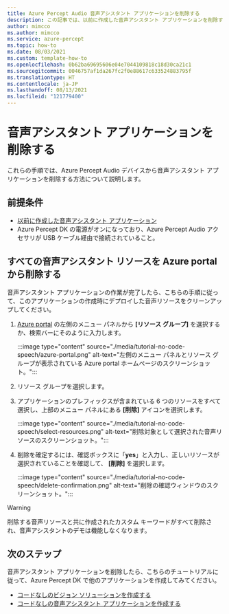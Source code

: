 ```yaml
---
title: Azure Percept Audio 音声アシスタント アプリケーションを削除する
description: この記事では、以前に作成した音声アシスタント アプリケーションを削除する方法について説明します。
author: mimcco
ms.author: mimcco
ms.service: azure-percept
ms.topic: how-to
ms.date: 08/03/2021
ms.custom: template-how-to
ms.openlocfilehash: 0b62ba69695606e04e7044109818c18d30ca21c1
ms.sourcegitcommit: 0046757af1da267fc2f0e88617c633524883795f
ms.translationtype: HT
ms.contentlocale: ja-JP
ms.lasthandoff: 08/13/2021
ms.locfileid: "121779400"
---
```

# <a name="delete-your-voice-assistant-application"></a>音声アシスタント アプリケーションを削除する

これらの手順では、Azure Percept Audio デバイスから音声アシスタント アプリケーションを削除する方法について説明します。

## <a name="prerequisites"></a>前提条件

- [以前に作成した音声アシスタント アプリケーション](./tutorial-no-code-speech.md)
- Azure Percept DK の電源がオンになっており、Azure Percept Audio アクセサリが USB ケーブル経由で接続されていること。

## <a name="remove-all-voice-assistant-resources-from-the-azure-portal"></a>すべての音声アシスタント リソースを Azure portal から削除する

音声アシスタント アプリケーションの作業が完了したら、こちらの手順に従って、このアプリケーションの作成時にデプロイした音声リソースをクリーンアップしてください。

1. [Azure portal](https://portal.azure.com) の左側のメニュー パネルから **[リソース グループ]** を選択するか、検索バーにそのように入力します。

    :::image type="content" source="./media/tutorial-no-code-speech/azure-portal.png" alt-text="左側のメニュー パネルとリソース グループが表示されている Azure portal ホームページのスクリーンショット。":::

1. リソース グループを選択します。

1. アプリケーションのプレフィックスが含まれている 6 つのリソースをすべて選択し、上部のメニュー パネルにある **[削除]** アイコンを選択します。

    :::image type="content" source="./media/tutorial-no-code-speech/select-resources.png" alt-text="削除対象として選択された音声リソースのスクリーンショット。":::

1. 削除を確定するには、確認ボックスに「**yes**」と入力し、正しいリソースが選択されていることを確認して、 **[削除]** を選択します。

    :::image type="content" source="./media/tutorial-no-code-speech/delete-confirmation.png" alt-text="削除の確認ウィンドウのスクリーンショット。":::

> [!WARNING]
> 削除する音声リソースと共に作成されたカスタム キーワードがすべて削除され、音声アシスタントのデモは機能しなくなります。


## <a name="next-steps"></a>次のステップ
音声アシスタント アプリケーションを削除したら、こちらのチュートリアルに従って、Azure Percept DK で他のアプリケーションを作成してみてください。
- [コードなしのビジョン ソリューションを作成する](./tutorial-nocode-vision.md)
- [コードなしの音声アシスタント アプリケーションを作成する](./tutorial-no-code-speech.md)


